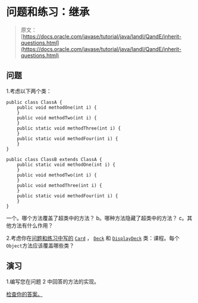 # 问题和练习：继承

> 原文： [https://docs.oracle.com/javase/tutorial/java/IandI/QandE/inherit-questions.html](https://docs.oracle.com/javase/tutorial/java/IandI/QandE/inherit-questions.html)

## 问题

1.考虑以下两个类：

```
public class ClassA {
    public void methodOne(int i) {
    }
    public void methodTwo(int i) {
    }
    public static void methodThree(int i) {
    }
    public static void methodFour(int i) {
    }
}

public class ClassB extends ClassA {
    public static void methodOne(int i) {
    }
    public void methodTwo(int i) {
    }
    public void methodThree(int i) {
    }
    public static void methodFour(int i) {
    }
}

```

一个。哪个方法覆盖了超类中的方法？
b。哪种方法隐藏了超类中的方法？
c。其他方法有什么作用？

2.考虑你在[问题和练习中写的](../../javaOO/QandE/creating-questions.html ) [`Card`](../examples/Card.java) ， [`Deck`](../examples/Deck.java) 和 [`DisplayDeck`](../examples/DisplayDeck.java) 类：课程。每个`Object`方法应该覆盖哪些类？

## 演习

1.编写您在问题 2 中回答的方法的实现。

[检查你的答案。](inherit-answers.html)